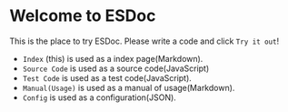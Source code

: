 # Welcome to ESDoc

This is the place to try ESDoc. Please write a code and click `Try it out`!

- `Index` (this) is used as a index page(Markdown).
- `Source Code` is used as a source code(JavaScript)
- `Test Code` is used as a test code(JavaScript).
- `Manual(Usage)` is used as a manual of usage(Markdown).
- `Config` is used as a configuration(JSON).

